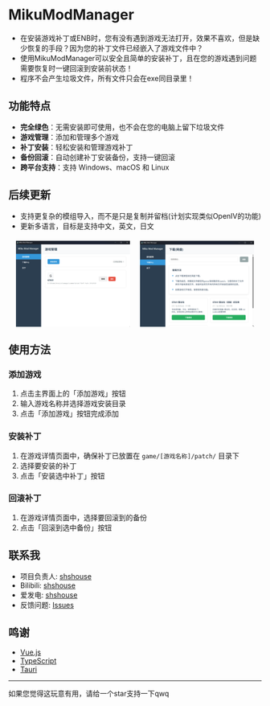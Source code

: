 # MikuModManager
- 在安装游戏补丁或ENB时，您有没有遇到游戏无法打开，效果不喜欢，但是缺少恢复的手段？因为您的补丁文件已经嵌入了游戏文件中？
- 使用MikuModManager可以安全且简单的安装补丁，且在您的游戏遇到问题需要恢复时一键回滚到安装前状态！
- 程序不会产生垃圾文件，所有文件只会在exe同目录里！

## 功能特点

- **完全绿色**：无需安装即可使用，也不会在您的电脑上留下垃圾文件
- **游戏管理**：添加和管理多个游戏
- **补丁安装**：轻松安装和管理游戏补丁
- **备份回滚**：自动创建补丁安装备份，支持一键回滚
- **跨平台支持**：支持 Windows、macOS 和 Linux

## 后续更新
- 支持更复杂的模组导入，而不是只是复制并留档(计划实现类似OpenIV的功能)
- 更新多语言，目标是支持中文，英文，日文

<div style="display: flex; gap: 20px; justify-content: center; margin: 20px 0;">
  <img src="public/1.png" alt="MikuModsManager Logo" style="max-width: 45%; height: auto;" />
  <img src="public/2.png" alt="MikuModsManager Logo" style="max-width: 45%; height: auto;" />
</div>

## 使用方法

### 添加游戏
1. 点击主界面上的「添加游戏」按钮
2. 输入游戏名称并选择游戏安装目录
3. 点击「添加游戏」按钮完成添加
### 安装补丁
1. 在游戏详情页面中，确保补丁已放置在 `game/[游戏名称]/patch/` 目录下
2. 选择要安装的补丁
3. 点击「安装选中补丁」按钮
### 回滚补丁
1. 在游戏详情页面中，选择要回滚到的备份
2. 点击「回滚到选中备份」按钮

## 联系我

- 项目负责人: [shshouse](https://github.com/shshouse)
- Bilibili: [shshouse](https://space.bilibili.com/3493127123897196)
- 爱发电: [shshouse](https://afdian.com/a/shshouse)
- 反馈问题: [Issues](https://github.com/shshouse/MikuModsManager/issues)

## 鸣谢

- [Vue.js](https://vuejs.org/)
- [TypeScript](https://www.typescriptlang.org/)
- [Tauri](https://tauri.app/)

---

如果您觉得这玩意有用，请给一个star支持一下qwq
